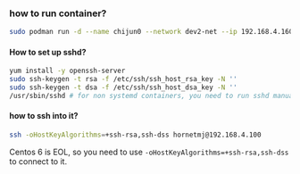 ### how to run container?

```bash
sudo podman run -d --name chijun0 --network dev2-net --ip 192.168.4.160 --hostname chijun0 --privileged -v vol-chijun0:/home localhost/cubridci:latest tail -f /dev/null
```

#### How to set up sshd?

```bash
yum install -y openssh-server
sudo ssh-keygen -t rsa -f /etc/ssh/ssh_host_rsa_key -N ''
sudo ssh-keygen -t dsa -f /etc/ssh/ssh_host_dsa_key -N ''
/usr/sbin/sshd # for non systemd containers, you need to run sshd manually
```

#### how to ssh into it?

```bash
ssh -oHostKeyAlgorithms=+ssh-rsa,ssh-dss hornetmj@192.168.4.100
```

Centos 6 is EOL, so you need to use `-oHostKeyAlgorithms=+ssh-rsa,ssh-dss` to connect to it.
